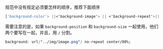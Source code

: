 规范中没有规定必须要怎样的顺序，推荐下面顺序

```css
['background-color'> ||<'background-image'> || <'background-repeat'>|| <'background-attachment'> ||<'background-position'>/<'background-size'>] | inherit
```

需要注意的是，如果 `background-position` 和 `background-size` 一起使用，他们两个要写在一起，并且，用 `/` 分割。

```css
background: url("../img/image.png") no-repeat center/80%;
```
